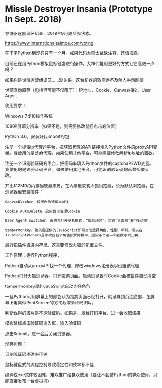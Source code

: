 # Missle Destroyer Insania (Prototype in Sept. 2018)
导弹驱逐舰印萨尼亚，2018年9月原型舰状态。

https://www.internationalsaimoe.com/voting

在下学Python到现在只有一个月。如果代码太菜太乱缺注释，还请海涵。

目前还在用Python模拟鼠标键盘进行操作。大神们能用更好的方式让它高效一点吗？

如果你是世萌运营组成员……没关系，这台机器的效率远不及单人手动刷票

世萌查伪原理（包括但可能不仅限于）：IP地址、Cookie、Canvas指纹、User Agent



使用要求：

Windows 7或10操作系统

1080P屏幕分辨率（如果不是，则需要修改鼠标点击的位置）

Python 3.6，安装好我import的包

注册一个提供ip代理的平台，把获取代理的API链接填入Python文件的proxyAPI变量。我使用的是芝麻代理。如果使用其他平台，可能需要修改解析ip地址的函数。

注册一个识别验证码的平台，把密码串填入Python文件的captchaPSWD变量。我使用的是91验证码平台。如果使用其他平台，可能识别验证码的函数都要大改。

开出512MB的内存当硬盘来用，在内存里安装火狐浏览器，设为默认浏览器，在浏览器里安装插件：

    CanvasBlocker，设置为伪造取出API
    
    Cookie AutoDelete，启用自动清理Cookie
    
    User Agent Switcher，设置为打开随机模式，“仅启动时”，勾选“桌面端”和“移动端”
    
    tampermonkey，输入我提供的JavaScript即可自动选择角色、性别、年龄。可以在JavaScript的chara里修改给各个角色投票的概率。适用于二选一和给数字的比赛。

最好把插件搬进内存里。这需要修改火狐的配置文件。



工作原理：运行Python程序，

Python自动从proxyAPI找一个代理，修改windows注册表以设置该代理

Python打开火狐浏览器，打开投票页面。启动浏览器时Cookie会被插件自动清空

tampermonkey里的JavaScript自动选好角色

一旦Python利用屏幕上的颜色认为投票页面已经打开，就滚屏到页面底部，在屏幕上用类似PrintScreen的方式截取验证码图片。

判断截得的图片是不是验证码。如果是，发给打码平台，过一会收取结果

模拟鼠标点击验证码输入框，输入验证码

点击Submit，过一会后关闭浏览器。



现存问题：

识别验证码准确率不够

鼠标键盘式的流程控制导致稳定性和效率都不佳

编译成exe文件较困难，难以推广给群众使用（要让不会装Python的群众使用，只能直接发布一台虚拟机）
